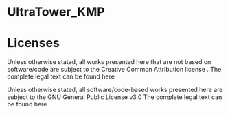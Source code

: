 # UltraTower_KMP


# Licenses
Unless otherwise stated, all works presented here that are not based on software/code are subject to the Creative Common Attribution license . The complete legal text can be found here

Unless otherwise stated, all software/code-based works presented here are subject to the GNU General Public License v3.0 The complete legal text can be found here
